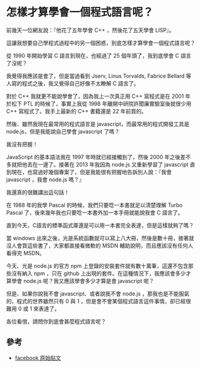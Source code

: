 # 怎樣才算學會一個程式語言呢？

前幾天一位網友說：『他花了五年學會 C++ ，然後花了五天學會 LISP』。

這讓我想要自己學程式過程中的另一個困惑，到底怎樣才算學會一個程式語言呢？

從 1990 年開始學習 C 語言到現在，也經過了 25 個年頭了，我到底學會 C 語言了沒呢？

我覺得我應該是會了，但是當過看到 Jserv, Linus Torvalds, Fabrice Bellard 等人寫的程式之後，我又覺得自己好像不太瞭解 C 語言了。

對於 C++ 我就更不能說學會了，因為我上一次真正用 C++ 寫程式是在 2001 年於松下 PTL 的時候了，事實上我從 1998 年離開中研院許聞廉實驗室後就很少用 C++ 寫程式了。我手上最新的 C++ 書籍還是 22 年前買的。

然後、雖然我現在最常用的程式語言是 javascript，而最常用的程式開發工具是 node.js，但是我能說自己學會 javascript 了嗎？

我沒有把握！

JavaScript 的基本語法我在 1997 年時就已經接觸到了，然後 2000 年之後差不多就把他丟在一邊了。接著在 2013 年我因為 node.js 又重新學習了 javascript 直到現在，也寫過好幾個專案了，但是我能很有把握地告訴別人說：『我會 javascript ，我會 node.js 嗎？』

我還真的很難講出這句話！

在 1988 年的我學 Pascal 的時候，我們只要唸一本書就足以清楚理解 Turbo Pascal 了，後來幾年我也只要唸一本書外加一本手冊就能說我會 C 語言了。

直到今天，C語言的標準函式庫還是可以用一本書完全表達，但是這樣就夠了嗎？

當 windows 出來之後，光是系統函數就可以寫上八大冊，然後是數十冊，接著就沒人會買這些書了，大家都直接看微軟的 MSDN 輔助說明，而且應該沒有任何人看得完 MSDN。

今天、光是 node.js 的官方 npm 上登錄的安裝套件就有數十萬筆，這還不包含那些沒有納入 npm ，只在 github 上出現的套件。在這種情況下，我應該會多少才算學會 node.js 呢？我又應該學會多少才算是會 javascript 呢？

但是、如果你說我不會 javascript、或者說我不會 node.js ，那我也是不能服氣的，程式的世界雖然只有 0 與 1 ，但是會不會某個程式語言這件事情，卻已經很難用 0 或 1 來表達了。

各位看倌，請問你到底會甚麼程式語言呢？

## 參考

* [facebook 原始貼文](https://www.facebook.com/notes/%E9%99%B3%E9%8D%BE%E8%AA%A0/%E6%80%8E%E6%A8%A3%E6%89%8D%E7%AE%97%E5%AD%B8%E6%9C%83%E4%B8%80%E5%80%8B%E7%A8%8B%E5%BC%8F%E8%AA%9E%E8%A8%80/10153650814376893)
